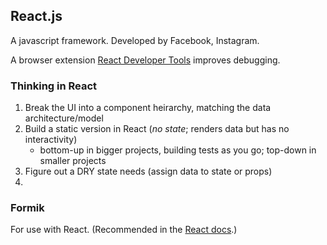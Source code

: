 ## React.js

A javascript framework. Developed by Facebook, Instagram.

A browser extension [React Developer Tools](https://github.com/facebook/react-devtools) improves debugging.

### Thinking in React
1. Break the UI into a component heirarchy, matching the data architecture/model
2. Build a static version in React (*no state*; renders data but has no interactivity)
	- bottom-up in bigger projects, building tests as you go; top-down in smaller projects
3. Figure out a DRY state needs (assign data to state or props)
4. 

### Formik

For use with React. (Recommended in the [React docs](https://reactjs.org/docs/forms.html).)
<!--stackedit_data:
eyJoaXN0b3J5IjpbLTQ5NDQ3MjY1NSwxODMyNTEwMDkwLC0yMT
M2ODU2MzI1LDE2NjAyMDI3MTAsMjE0NTQ4ODY4XX0=
-->